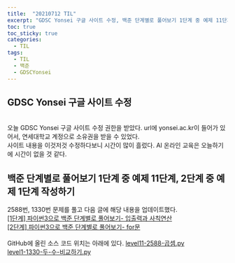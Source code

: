 ```yaml
---
title:  "20210712 TIL"
excerpt: "GDSC Yonsei 구글 사이트 수정, 백준 단계별로 풀어보기 1단계 중 예제 11단계 작성(2588번), 2단계 중 예제 1단계 작성(1330번) "
toc: true
toc_sticky: true
categories:
  - TIL
tags:
  - TIL
  - 백준
  - GDSCYonsei
---
```


## GDSC Yonsei 구글 사이트 수정
<br>
오늘 GDSC Yonsei 구글 사이트 수정 권한을 받았다.
url에 yonsei.ac.kr이 들어가 있어서, 연세대학교 계정으로 소유권을 받을 수 있었다.
<br>
사이트 내용을 이것저것 수정하다보니 시간이 많이 흘렀다. AI 온라인 교육은 오늘하기에 시간이 없을 것 같다.
<br>

## 백준 단계별로 풀어보기 1단계 중 예제 11단계, 2단계 중 예제 1단계 작성하기
2588번, 1330번 문제를 풀고 다음 글에 해당 내용을 업데이트했다.  
[[1단계] 파이썬3으로 백준 단계별로 풀어보기- 입출력과 사칙연산](https://leeryeongsong.github.io/baekjoon/baekjoon-step-by-step-python3-step1/)  
[[2단계] 파이썬3으로 백준 단계별로 풀어보기- for문](https://leeryeongsong.github.io/baekjoon/baekjoon-step-by-step-python3-step2/)  
<br>
GitHub에 올린 소스 코드 위치는 아래에 있다.
[level11-2588-곱셈.py](https://github.com/leeryeongsong/baekjoon-step-by-step-python3/blob/main/step1/level11-2588-%EA%B3%B1%EC%85%88.py)  
[level1-1330-두-수-비교하기.py](https://github.com/leeryeongsong/baekjoon-step-by-step-python3/blob/main/step2/level1-1330-%EB%91%90-%EC%88%98-%EB%B9%84%EA%B5%90%ED%95%98%EA%B8%B0.py)
<br>
<br>
